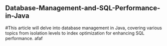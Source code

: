 ## Database-Management-and-SQL-Performance-in-Java
#This article will delve into database management in Java, covering various topics from isolation levels to index optimization for enhancing SQL performance.
afaf
